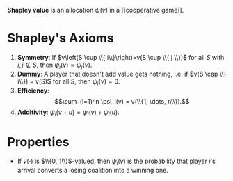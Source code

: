 **Shapley value** is an allocation $\psi(v)$ in a [[cooperative game]]. 


# Shapley's Axioms

1. **Symmetry**: If $v\left(S \cup \\{ i\\}\right)=v(S \cup \\{ j \\})$ for all $S$ with $i, j \not\in S$, then $\psi_i(v)=\psi_j(v)$.
2. **Dummy**: A player that doesn't add value gets nothing, i.e. if $v(S \cap \\{ i\\}) = v(S)$ for all $S$, then $\psi_i(v)=0$.
3. **Efficiency**: $$\sum_{i=1}^n \psi_i(v) = v(\\{1, \dots, n\\}).$$
4. **Additivity**: $\psi_i(v+u) = \psi_i(v) + \psi_i(u).$

# Properties

* If $v(\cdot)$ is $\\{0, 1\\}$-valued, then $\psi_i(v)$ is the probability that player $i$'s arrival converts a losing coalition into a winning one.